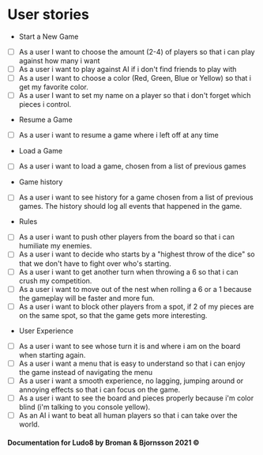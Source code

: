 # User stories

* Start a New Game
- [ ] As a user I want to choose the amount (2-4) of players so that i can play against how many i want
- [ ] As a user i want to play against AI if i don't find friends to play with
- [ ] As a user I want to choose a color (Red, Green, Blue or Yellow) so that i get my favorite color.
- [ ] As a user I want to set my name on a player so that i don't forget which pieces i control.
 
* Resume a Game
- [ ] As a user i want to resume a game where i left off at any time 

* Load a Game
- [ ] As a user i want to load a game, chosen from a list of previous games

* Game history
- [ ] As a user i want to see history for a game chosen from a list of previous games. The history should log all events that happened in the game.

* Rules
- [ ] As a user i want to push other players from the board so that i can humiliate my enemies.
- [ ] As a user i want to decide who starts by a "highest throw of the dice" so that we don't have to fight over who's starting. 
- [ ] As a user i want to get another turn when throwing a 6 so that i can crush my competition.
- [ ] As a user i want to move out of the nest when rolling a 6 or a 1 because the gameplay will be faster and more fun.
- [ ] As a user i want to block other players from a spot, if 2 of my pieces are on the same spot, so that the game gets more interesting.

* User Experience
- [ ] As a user i want to see whose turn it is and where i am on the board when starting again.
- [ ] As a user i want a menu that is easy to understand so that i can enjoy the game instead of navigating the menu
- [ ] As a user i want a smooth experience, no lagging, jumping around or annoying effects so that i can focus on the game.
- [ ] As a user i want to see the board and pieces properly because i'm color blind (i'm talking to you console yellow).
- [ ] As an AI i want to beat all human players so that i can take over the world. 

#### Documentation for Ludo8 by Broman & Bjornsson 2021 ©
